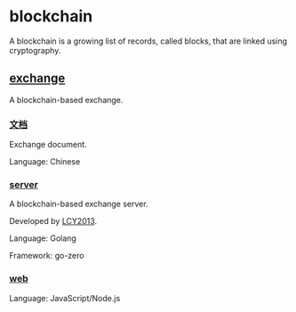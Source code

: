 # blockchain

A blockchain is a growing list of records, called blocks, that are linked using cryptography.

## [exchange](https://github.com/LCY2013/blockchain/tree/main/exchange)

A blockchain-based exchange.

### [文档](https://github.com/LCY2013/blockchain/tree/main/exchange/%E6%96%87%E6%A1%A3)

Exchange document.

Language: Chinese

### [server](https://github.com/LCY2013/blockchain/tree/main/exchange/ff-coin)

A blockchain-based exchange server.

Developed by [LCY2013](https://github.com/LCY2013).

Language: Golang

Framework: go-zero

### [web](https://github.com/LCY2013/blockchain/tree/main/exchange/ff-coin-exchange)

Language: JavaScript/Node.js

